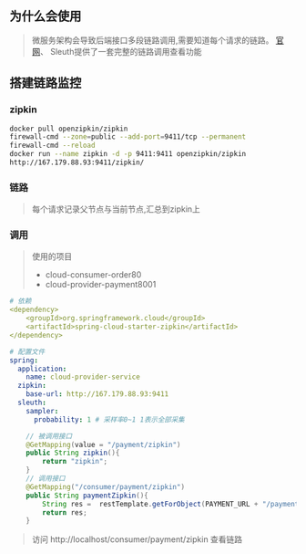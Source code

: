 ## 为什么会使用
> 微服务架构会导致后端接口多段链路调用,需要知道每个请求的链路。
> [官网](https://github.com/spring-cloud/spring-cloud-sleuth)、
> Sleuth提供了一套完整的链路调用查看功能

## 搭建链路监控
### zipkin
```sh
docker pull openzipkin/zipkin
firewall-cmd --zone=public --add-port=9411/tcp --permanent
firewall-cmd --reload
docker run --name zipkin -d -p 9411:9411 openzipkin/zipkin
http://167.179.88.93:9411/zipkin/
```
### 链路
> 每个请求记录父节点与当前节点,汇总到zipkin上

### 调用
> 使用的项目
> * cloud-consumer-order80
> * cloud-provider-payment8001
```yml
# 依赖
<dependency>
    <groupId>org.springframework.cloud</groupId>
    <artifactId>spring-cloud-starter-zipkin</artifactId>
</dependency>

# 配置文件
spring:
  application:
    name: cloud-provider-service
  zipkin:
    base-url: http://167.179.88.93:9411
  sleuth:
    sampler:
      probability: 1 # 采样率0~1 1表示全部采集
```
```java
    // 被调用接口
    @GetMapping(value = "/payment/zipkin")
    public String zipkin(){
        return "zipkin";
    }
    // 调用接口
    @GetMapping("/consumer/payment/zipkin")
    public String paymentZipkin(){
        String res =  restTemplate.getForObject(PAYMENT_URL + "/payment/zipkin" ,String.class);
        return res;
    }
```
> 访问 http://localhost/consumer/payment/zipkin 查看链路